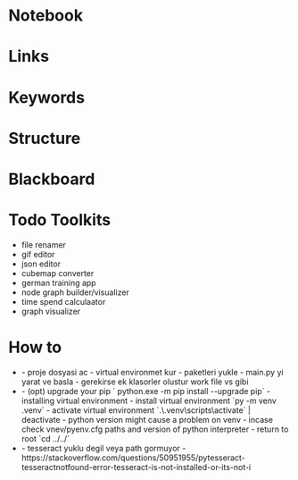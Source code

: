# Notebook

# Links

# Keywords

# Structure

# Blackboard

# Todo Toolkits
- file renamer
- gif editor
- json editor
- cubemap converter
- german training app
- node graph builder/visualizer
- time spend calculaator
- graph visualizer

# How to
- <new project>
    - proje dosyasi ac
    - virtual environmet kur
    - paketleri yukle
    - main.py yi yarat ve basla
    - gerekirse ek klasorler olustur work file vs gibi

- <install virtual environment>
    - (opt) upgrade your pip ` python.exe -m pip install --upgrade pip`
    - installing virtual environment
        - install virtual environment  `py -m venv .venv`
        - activate virtual environment `.\.venv\scripts\activate` | deactivate
            - python version might cause a problem on venv
                - incase check vnev/pyenv.cfg paths and version of python interpreter
        - return to root `cd ../../`

- <problems>
    - tesseract yuklu degil veya path gormuyor
        - https://stackoverflow.com/questions/50951955/pytesseract-tesseractnotfound-error-tesseract-is-not-installed-or-its-not-i